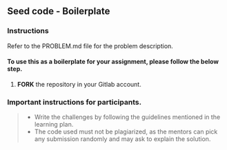 ## Seed code - Boilerplate


### Instructions


Refer to the PROBLEM.md file for the problem description.


#### To use this as a boilerplate for your assignment, please follow the below step.


1. **FORK** the repository in your Gitlab account.


### Important instructions for participants.


> - Write the challenges by following the guidelines mentioned in the learning plan.
> - The code used must not be plagiarized, as the mentors can pick any submission randomly and may ask to explain the solution.


